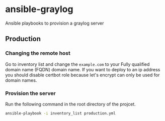 # ansible-graylog
Ansible playbooks to provision a graylog server

## Production
### Changing the remote host
Go to inventory list and change the `example.com` to your Fully qualified domain name (FQDN) domain name. If you want to deploy to an ip address you should disable certbot role because let's encrypt can only be used for domain names.

### Provision the server
Run the following command in the root directory of the projcet.
```bash
ansible-playbook -i inventory_list production.yml
```


